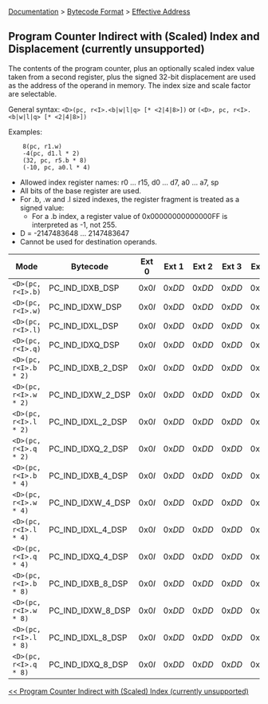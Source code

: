 [Documentation](../../README.md) > [Bytecode Format](../README.md) > [Effective Address](../EffectiveAddress.md)

## Program Counter Indirect with (Scaled) Index and Displacement (currently unsupported)

The contents of the program counter, plus an optionally scaled index value taken from a second register, plus the signed 32-bit displacement are used as the address of the operand in memory. The index size and scale factor are selectable.

General syntax: `<D>(pc, r<I>.<b|w|l|q> [* <2|4|8>])` or `(<D>, pc, r<I>.<b|w|l|q> [* <2|4|8>])`

Examples:

        8(pc, r1.w)
        -4(pc, d1.l * 2)
        (32, pc, r5.b * 8)
        (-10, pc, a0.l * 4)

* Allowed index register names: r0 ... r15, d0 ... d7, a0 ... a7, sp
* All bits of the base register are used.
* For .b, .w and .l sized indexes, the register fragment is treated as a signed value:
    - For a .b index, a register value of 0x00000000000000FF is interpreted as -1, not 255.
* D = -2147483648 ... 2147483647
* Cannot be used for destination operands.

| Mode | Bytecode | Ext 0 | Ext 1  | Ext 2 | Ext 3 | Ext 4 |
| - | - | - | - | - | - | - |
| `<D>(pc, r<I>.b)` | PC_IND_IDXB_DSP | 0x0*I* | 0x*DD* | 0x*DD* | 0x*DD* | 0x*DD* |
| `<D>(pc, r<I>.w)` | PC_IND_IDXW_DSP | 0x0*I* | 0x*DD* | 0x*DD* | 0x*DD* | 0x*DD* |
| `<D>(pc, r<I>.l)` | PC_IND_IDXL_DSP | 0x0*I* | 0x*DD* | 0x*DD* | 0x*DD* | 0x*DD* |
| `<D>(pc, r<I>.q)` | PC_IND_IDXQ_DSP | 0x0*I* | 0x*DD* | 0x*DD* | 0x*DD* | 0x*DD* |
| `<D>(pc, r<I>.b * 2)` | PC_IND_IDXB_2_DSP | 0x0*I* | 0x*DD* | 0x*DD* | 0x*DD* | 0x*DD* |
| `<D>(pc, r<I>.w * 2)` | PC_IND_IDXW_2_DSP | 0x0*I* | 0x*DD* | 0x*DD* | 0x*DD* | 0x*DD* |
| `<D>(pc, r<I>.l * 2)` | PC_IND_IDXL_2_DSP | 0x0*I* | 0x*DD* | 0x*DD* | 0x*DD* | 0x*DD* |
| `<D>(pc, r<I>.q * 2)` | PC_IND_IDXQ_2_DSP | 0x0*I* | 0x*DD* | 0x*DD* | 0x*DD* | 0x*DD* |
| `<D>(pc, r<I>.b * 4)` | PC_IND_IDXB_4_DSP | 0x0*I* | 0x*DD* | 0x*DD* | 0x*DD* | 0x*DD* |
| `<D>(pc, r<I>.w * 4)` | PC_IND_IDXW_4_DSP | 0x0*I* | 0x*DD* | 0x*DD* | 0x*DD* | 0x*DD* |
| `<D>(pc, r<I>.l * 4)` | PC_IND_IDXL_4_DSP | 0x0*I* | 0x*DD* | 0x*DD* | 0x*DD* | 0x*DD* |
| `<D>(pc, r<I>.q * 4)` | PC_IND_IDXQ_4_DSP | 0x0*I* | 0x*DD* | 0x*DD* | 0x*DD* | 0x*DD* |
| `<D>(pc, r<I>.b * 8)` | PC_IND_IDXB_8_DSP | 0x0*I* | 0x*DD* | 0x*DD* | 0x*DD* | 0x*DD* |
| `<D>(pc, r<I>.w * 8)` | PC_IND_IDXW_8_DSP | 0x0*I* | 0x*DD* | 0x*DD* | 0x*DD* | 0x*DD* |
| `<D>(pc, r<I>.l * 8)` | PC_IND_IDXL_8_DSP | 0x0*I* | 0x*DD* | 0x*DD* | 0x*DD* | 0x*DD* |
| `<D>(pc, r<I>.q * 8)` | PC_IND_IDXQ_8_DSP | 0x0*I* | 0x*DD* | 0x*DD* | 0x*DD* | 0x*DD* |

[<< Program Counter Indirect with (Scaled) Index (currently unsupported)](./p_16.md)
